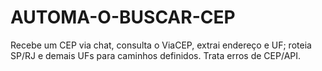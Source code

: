 # AUTOMA-O-BUSCAR-CEP
Recebe um CEP via chat, consulta o ViaCEP, extrai endereço e UF; roteia SP/RJ e demais UFs para caminhos definidos. Trata erros de CEP/API.
